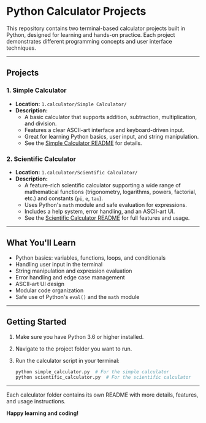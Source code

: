 # Python Calculator Projects

This repository contains two terminal-based calculator projects built in Python, designed for learning and hands-on practice. Each project demonstrates different programming concepts and user interface techniques.

---

## Projects

### 1. Simple Calculator

- **Location:** `1.calculator/Simple Calculator/`
- **Description:**
  - A basic calculator that supports addition, subtraction, multiplication, and division.
  - Features a clear ASCII-art interface and keyboard-driven input.
  - Great for learning Python basics, user input, and string manipulation.
  - See the [Simple Calculator README](./1.calculator/Simple%20Calculator/README.md) for details.

### 2. Scientific Calculator

- **Location:** `1.calculator/Scientific Calculator/`
- **Description:**
  - A feature-rich scientific calculator supporting a wide range of mathematical functions (trigonometry, logarithms, powers, factorial, etc.) and constants (`pi`, `e`, `tau`).
  - Uses Python's `math` module and safe evaluation for expressions.
  - Includes a help system, error handling, and an ASCII-art UI.
  - See the [Scientific Calculator README](./1.calculator/Scientific%20Calculator/README.md) for full features and usage.

---

## What You'll Learn

- Python basics: variables, functions, loops, and conditionals
- Handling user input in the terminal
- String manipulation and expression evaluation
- Error handling and edge case management
- ASCII-art UI design
- Modular code organization
- Safe use of Python's `eval()` and the `math` module

---

## Getting Started

1. Make sure you have Python 3.6 or higher installed.
2. Navigate to the project folder you want to run.
3. Run the calculator script in your terminal:

   ```sh
   python simple_calculator.py  # For the simple calculator
   python scientific_calculator.py  # For the scientific calculator
   ```

---

Each calculator folder contains its own README with more details, features, and usage instructions.

**Happy learning and coding!**
